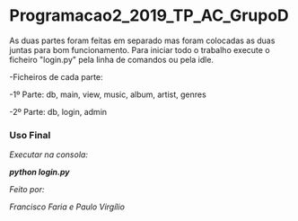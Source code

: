 # Programacao2_2019_TP_AC_GrupoD

As duas partes foram feitas em separado mas foram colocadas as duas juntas para bom funcionamento.
Para iniciar todo o trabalho execute o ficheiro "login.py" pela linha de comandos ou pela idle.

-Ficheiros de cada parte:

-1º Parte: db, main, view, music, album, artist, genres

-2º Parte: db, login, admin

### Uso Final


*Executar na consola:*

***python login.py***



*Feito por:*
                
*Francisco Faria e
Paulo Virgílio*              



